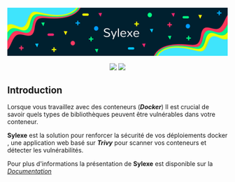 ![banner](images/sylexe-logo-zip-file/sylexe_banner.png)

<p align="center"> 
  <img src="https://img.shields.io/github/actions/workflow/status/Sylexe/SylexeRadzen/dotnet.yml?style=flat-square"/> <img src="https://img.shields.io/github/downloads/sylexe/sylexeradzen/total?style=flat-square"/>
</p>

## Introduction

Lorsque vous travaillez avec des conteneurs (***Docker***) Il est crucial de savoir quels types de bibliothèques peuvent être vulnérables dans votre conteneur.

**Sylexe** est la solution pour renforcer la sécurité de vos déploiements docker , une application web basé sur ***Trivy*** pour scanner vos conteneurs et détecter les vulnérabilités.

Pour plus d'informations la présentation de **Sylexe** est disponible sur la *[Documentation](https://sylexe.mintlify.app/)*